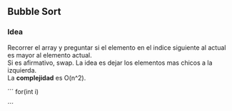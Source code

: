 ## Bubble Sort

### Idea

Recorrer el array y preguntar si el elemento en el indice siguiente al actual es mayor al elemento actual.  
Si es afirmativo, swap. La idea es dejar los elementos mas chicos a la izquierda.  
La __complejidad__ es O(n^2).  

´´´
for(int i)

´´´
